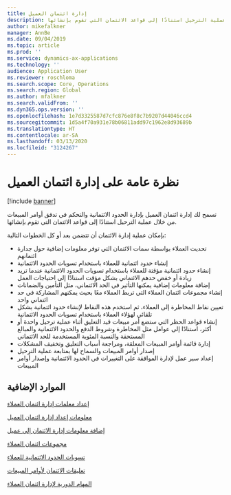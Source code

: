 ```yaml
---
title: إدارة ائتمان العميل
description: تسمح لك إدارة ائتمان العميل بإدارة الحدود الائتمانية والتحكم في تدفق أوامر المبيعات من خلال عملية الترحيل استنادًا إلى قواعد الائتمان التي تقوم بإنشائها.
author: mikefalkner
manager: AnnBe
ms.date: 09/04/2019
ms.topic: article
ms.prod: ''
ms.service: dynamics-ax-applications
ms.technology: ''
audience: Application User
ms.reviewer: roschloma
ms.search.scope: Core, Operations
ms.search.region: Global
ms.author: mfalkner
ms.search.validFrom: ''
ms.dyn365.ops.version: ''
ms.openlocfilehash: 1e7d3325587d7cfc876e8f8c7b9207d44046ccd4
ms.sourcegitcommit: 1d5a4f70a931e78b06811add97c1962e8d93689b
ms.translationtype: HT
ms.contentlocale: ar-SA
ms.lasthandoff: 03/13/2020
ms.locfileid: "3124267"
---
```

# <a name="customer-credit-management-overview"></a>نظرة عامة على إدارة ائتمان العميل

[!include [banner](../includes/banner.md)]

تسمح لك إدارة ائتمان العميل بإدارة الحدود الائتمانية والتحكم في تدفق أوامر المبيعات من خلال عملية الترحيل استنادًا إلى قواعد الائتمان التي تقوم بإنشائها. 

بإمكان عملية إدارة الائتمان أن تتضمن بعد أو كل الخطوات التالية:
- تحديث العملاء بواسطة سمات الائتمان التي توفر معلومات إضافية حول جدارة ائتمانهم 
- إنشاء حدود ائتمانية للعملاء باستخدام تسويات الحدود الائتمانية
- إنشاء حدود ائتمانية مؤقتة للعملاء باستخدام تسويات الحدود الائتمانية عندما تريد زيادة أو خفض حدهم الائتماني بشكل مؤقت استنادًا إلى احتياجات العمل
- إضافة معلومات إضافية يمكنها التأثير في الحد الائتماني، مثل التأمين والضمانات
- إنشاء مجموعات ائتمان العملاء التي تربط العملاء معًا بحيث يمكنهم المشاركة في حد ائتماني واحد
- تعيين نقاط المخاطرة إلى العملاء، ثم استخدم هذه النقاط لإنشاء حدود ائتمانية بشكل تلقائي لهؤلاء العملاء باستخدام تسويات الحدود الائتمانية
- إنشاء قواعد الحظر التي ستضع أمر مبيعات قيد التعليق أثناء عملية ترحيل واحدة أو أكثر، استنادًا إلى عوامل مثل المخاطرة وشروط الدفع والحدود الائتمانية والمبالغ المستحقة والنسبة المئوية المستخدمة للحد الائتماني
- إدارة قائمة أوامر المبيعات المعلقة، ومراجعة أسباب التعليق وتخفيف المشكلات
- إصدار أوامر المبيعات والسماح لها بمتابعة عملية الترحيل
- إعداد سير عمل لإدارة الموافقة على التغييرات في الحدود الائتمانية وإصدار أوامر المبيعات


<a name="additional-resources"></a>الموارد الإضافية
--------
[إعداد معلمات إدارة ائتمان العملاء‬‏‫‬](./cm-credit-mgmt-setup.md)

[معلومات إعداد إدارة ائتمان العميل](./cm-setup-information.md)

[إضافة معلومات إدارة الائتمان إلى عميل‏‎](./cm-add-credit-mgmt-information-customer.md)

[مجموعات ائتمان العملاء](./cm-customer-credit-groups.md)

[تسويات الحدود الائتمانية للعملاء](./cm-credit-limit-adjustments.md)

[تعليقات الائتمان لأوامر المبيعات](./cm-sales-order-credit-holds.md)

[المهام الدورية لإدارة ائتمان العملاء](./cm-periodic-tasks.md)


